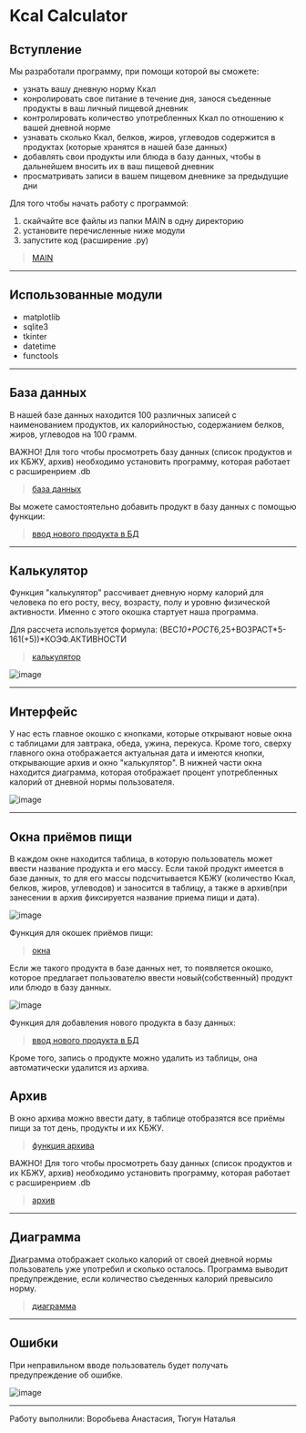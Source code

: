 # Kcal Calculator
## Вступление ##

Мы разработали программу, при помощи которой вы сможете:
* узнать вашу дневную норму Ккал
* конролировать свое питание в течение дня, занося съеденные продукты в ваш личный пищевой дневник
* контролировать количество употребленных Ккал по отношению к вашей дневной норме
* узнавать сколько Ккал, белков, жиров, углеводов содержится в продуктах (которые хранятся в нашей базе данных)
* добавлять свои продукты или блюда в базу данных, чтобы в дальнейшем вносить их в ваш пищевой дневник
* просматривать записи в вашем пищевом дневнике за предыдущие дни

Для того чтобы начать работу с программой:
1. скайчайте все файлы из папки MAIN в одну директорию
2. установите перечисленные ниже модули
3. запустите код (расширение .py)
>[MAIN](https://github.com/vvoroby/project-2-semester/tree/main/MAIN)

***
## Использованные модули ##
* matplotlib
* sqlite3
* tkinter
* datetime
* functools

***
## База данных ##
В нашей базе данных находится 100 различных записей с наименованием продуктов, их калорийностью, содержанием белков, жиров, углеводов на 100 грамм.

ВАЖНО! Для того чтобы просмотреть базу данных (список продуктов и их КБЖУ, архив) необходимо установить программу, которая работает с расширенрием .db 
>[база данных](https://github.com/vvoroby/project-2-semester/blob/main/database/n_base.db?raw=true)

Вы можете самостоятельно добавить продукт в базу данных с помощью функции: 
>[ввод нового продукта в БД](https://github.com/vvoroby/project-2-semester/blob/main/functions/insert_new_product.py)

***
## Калькулятор ##
Функция "калькулятор" рассчивает дневную норму калорий для человека по его росту, весу, возрасту, полу и уровню физической активности. Именно с этого окошка стартует наша программа.

Для рассчета используется формула: (ВЕС*10+РОСТ*6,25+ВОЗРАСТ*5-161(+5))*КОЭФ.АКТИВНОСТИ

>[калькулятор](https://github.com/vvoroby/project-2-semester/blob/main/functions/kcal_calculator.py)

![image](https://sun9-west.userapi.com/sun9-38/s/v1/ig2/IYryp5JyjLNfst1fO2oT6Y7J0-vZ0oZ77FWYJllDfo_es7T5zoQQa6cCc9BM3xFjhN6i4Gj4jrGZYZu70Hct7X5y.jpg?size=1600x1005&quality=95&type=album)

***
## Интерфейс ##
У нас есть главное окошко с кнопками, которые открывают новые окна с таблицами для завтрака, обеда, ужина, перекуса. Кроме того, сверху главного окна отображается актуальная дата и имеются кнопки, открывающие архив и окно "калькулятор". В нижней части окна находится диаграмма, которая отображает процент употребленных калорий от дневной нормы пользователя.

![image](https://sun9-west.userapi.com/sun9-51/s/v1/ig2/Ewx0W0wvszqy-3CStj8tJuKz_2lxslO3cfNXEcE-t244owI4KEfNp2bJ294Cq3MGnqFntr9O3QG1aWpDU7aGNhmC.jpg?size=1600x899&quality=95&type=album)

***
## Окна приёмов пищи ##
В каждом окне находится таблица, в которую пользователь может ввести название продукта и его массу. Если такой продукт имеется в базе данных, то для его массы подсчитывается КБЖУ (количество Ккал, белков, жиров, углеводов) и заносится в таблицу, а также в архив(при занесении в архив фиксируется название приема пищи и дата). 

![image](https://sun9-west.userapi.com/sun9-6/s/v1/ig2/xCXPneCDR0rm-KSOKElok1MoQsfXYB7qqiaNsyaEHvdDKFgP6PAZFPK_tmQGd88yqiRIwo5zmx5u8PpkYA6fj6XQ.jpg?size=1600x679&quality=95&type=album)

Функция для окошек приёмов пищи:
>[окна](https://github.com/vvoroby/project-2-semester/blob/main/functions/windows.py)

Если же такого продукта в базе данных нет, то появляется окошко, которое предлагает пользователю ввести новый(собственный) продукт или блюдо в базу данных.

![image](https://sun9-north.userapi.com/sun9-81/s/v1/ig2/ytqybhfeNEkyytLbAYaL1it9lP-uCY0BMAMhUjY-HsrzxjHgsAlVMThvKFrWRdkwQcX8_UHNnXl55RUb5G2XpoSm.jpg?size=1129x470&quality=95&type=album)

Функция для добавления нового продукта в базу данных:
>[ввод нового продукта в БД](https://github.com/vvoroby/project-2-semester/blob/main/functions/insert_new_product.py)

Кроме того, запись о продукте можно удалить из таблицы, она автоматически удалится из архива.

## Архив ##
В окно архива можно ввести дату, в таблице отобразятся все приёмы пищи за тот день, продукты и их КБЖУ.

>[функция архива](https://github.com/vvoroby/project-2-semester/blob/main/functions/archive.py)

ВАЖНО! Для того чтобы просмотреть базу данных (список продуктов и их КБЖУ, архив) необходимо установить программу, которая работает с расширенрием .db 
>[архив](https://github.com/vvoroby/project-2-semester/blob/main/database/archive.db?raw=true)

***
## Диаграмма ##
Диаграмма отображает сколько калорий от своей дневной нормы пользователь уже употребил и сколько осталось. Программа выводит предупреждение, если количество съеденных калорий превысило норму.

>[диаграмма](https://github.com/vvoroby/project-2-semester/blob/main/functions/diagram.py)

***
## Ошибки ##
При неправильном вводе пользователь будет получать предупреждение об ошибке.

![image](https://sun9-east.userapi.com/sun9-35/s/v1/ig2/P_LCQxz-8_on1ILdTplyK3j387HeqIyaSSDWHawn0U6tgZRJ83jViLKuTPdMj-pk6joQA3KO3jdoLI7Bdr1LPShT.jpg?size=1600x899&quality=95&type=album)


***
Работу выполнили: Воробьева Анастасия, Тюгун Наталья
